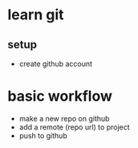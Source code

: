 # learn git

## setup

- create github account

# basic workflow

- make a new repo on github
- add a remote (repo url) to project
- push to github

